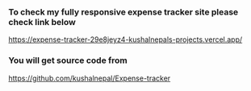 ### To check my fully responsive expense tracker site please check link below
https://expense-tracker-29e8jeyz4-kushalnepals-projects.vercel.app/

### You will get source code from 
https://github.com/kushalnepal/Expense-tracker
